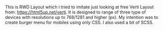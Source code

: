This is RWD Layout which i tried to imitate just looking at free Verti Layout from: https://html5up.net/verti.
It is designed to range of three type of devices with resolutions up to 768/1281 and higher (px).
My intention was to create burger menu for mobiles using only CSS.
I also used a bit of SCSS.
